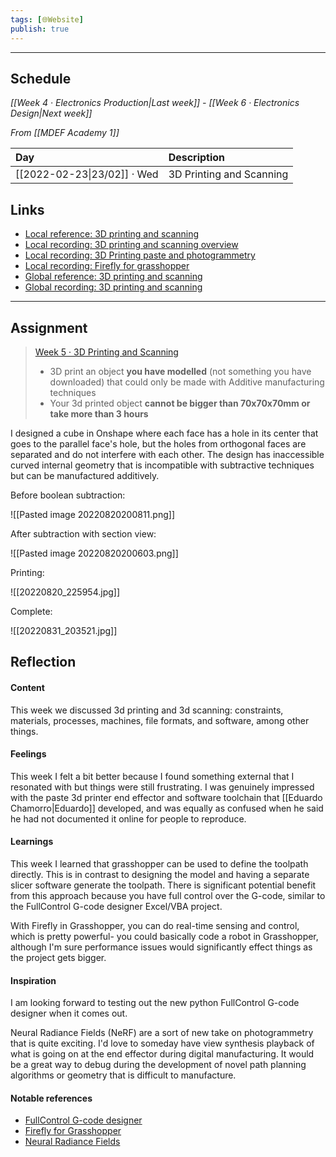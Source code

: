 ```yaml
---
tags: [🌐Website]
publish: true
---
```



---

## Schedule
_[[Week 4 · Electronics Production|Last week]] - [[Week 6 · Electronics Design|Next week]]_

_From [[MDEF Academy 1]]_

| Day                         | Description              |
|:--------------------------- |:------------------------ |
| [[2022-02-23\|23/02]] · Wed | 3D Printing and Scanning | 

## Links
- [Local reference: 3D printing and scanning](https://fablabbcn-projects.gitlab.io/learning/fabacademy-local-docs/material/week05/)
- [Local recording: 3D printing and scanning overview](https://www.youtube.com/watch?v=ZfrgBuCVfgo)
- [Local recording: 3D Printing paste and photogrammetry](https://www.youtube.com/watch?v=T4qJKZOWU8o)
- [Local recording: Firefly for grasshopper](https://www.youtube.com/watch?v=WFQLSY9NmDg)
- [Global reference: 3D printing and scanning](http://academy.cba.mit.edu/classes/scanning_printing/index.html)
- [Global recording: 3D printing and scanning](https://vimeo.com/681665210)

---

## Assignment
> [Week 5 · 3D Printing and Scanning](https://fablabbcn-projects.gitlab.io/learning/fabacademy-local-docs/course_info/mdef/weeklytasks/#week-5-3d-printing-scanning)
> - 3D print an object **you have modelled** (not something you have downloaded) that could only be made with Additive manufacturing techniques
> - Your 3d printed object **cannot be bigger than 70x70x70mm or take more than 3 hours**

I designed a cube in Onshape where each face has a hole in its center that goes to the parallel face's hole, but the holes from orthogonal faces are separated and do not interfere with each other. The design has inaccessible curved internal geometry that is incompatible with subtractive techniques but can be manufactured additively.

Before boolean subtraction:

![[Pasted image 20220820200811.png]]

After subtraction with section view:

![[Pasted image 20220820200603.png]]

Printing:

![[20220820_225954.jpg]]

Complete:

![[20220831_203521.jpg]]

## Reflection

#### Content 
This week we discussed 3d printing and 3d scanning: constraints, materials, processes, machines, file formats, and software, among other things.

#### Feelings
This week I felt a bit better because I found something external that I resonated with but things were still frustrating. I was genuinely impressed with the paste 3d printer end effector and software toolchain that [[Eduardo Chamorro|Eduardo]] developed, and was equally as confused when he said he had not documented it online for people to reproduce.

#### Learnings
This week I learned that grasshopper can be used to define the toolpath directly. This is in contrast to designing the model and having a separate slicer software generate the toolpath. There is significant potential benefit from this approach because you have full control over the G-code, similar to the FullControl G-code designer Excel/VBA project. 

With Firefly in Grasshopper, you can do real-time sensing and control, which is pretty powerful- you could basically code a robot in Grasshopper, although I'm sure performance issues would significantly effect things as the project gets bigger.

#### Inspiration
I am looking forward to testing out the new python FullControl G-code designer when it comes out. 

Neural Radiance Fields (NeRF) are a sort of new take on photogrammetry that is quite exciting. I'd love to someday have view synthesis playback of what is going on at the end effector during digital manufacturing. It would be a great way to debug during the development of novel path planning algorithms or geometry that is difficult to manufacture.

#### Notable references
- [FullControl G-code designer](https://fullcontrolgcode.com/)
- [Firefly for Grasshopper](https://www.food4rhino.com/en/app/firefly)
- [Neural Radiance Fields](https://www.matthewtancik.com/nerf)